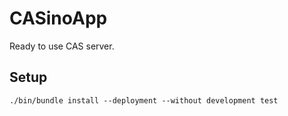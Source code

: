 # CASinoApp

Ready to use CAS server.


## Setup

```shell
./bin/bundle install --deployment --without development test
```
